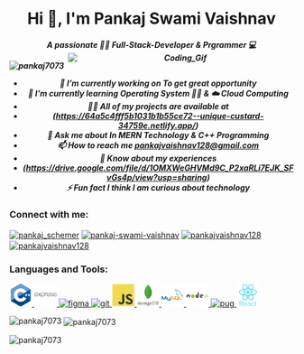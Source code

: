 <header>
  <img src=""/>
</header>
<h1 align="center">Hi 👋, I'm Pankaj Swami Vaishnav</h1>
<h5 align="center">
        A passionate 🧑‍💻 Full-Stack-Developer & Prgrammer 💻
  <img
    align="right"
    alt="Coding_Gif"
    width="400"
    src="https://camo.githubusercontent.com/5ddf73ad3a205111cf8c686f687fc216c2946a75005718c8da5b837ad9de78c9/68747470733a2f2f7468756d62732e6766796361742e636f6d2f4576696c4e657874446576696c666973682d736d616c6c2e676966"
  />

  <p align="left">
    <img
      src="https://komarev.com/ghpvc/?username=pankaj7073&label=Profile%20views&color=0e75b6&style=flat"
      alt="pankaj7073"
    />
  </p>

  - 🔭 I’m currently working on **To get great opportunity**
  - 🌱 I’m currently learning **Operating System 🧑‍💻 & ☁️ Cloud Computing**
  - 👨‍💻 All of my projects are available at
  - (https://64a5c4fff5b1031b1b55ce72--unique-custard-34759e.netlify.app/)
  - 💬 Ask me about **In MERN Technology & C++ Programming**
  - 📫 How to reach me **pankajvaishnav128@gmail.com**
  - 📄 Know about my experiences
  - (https://drive.google.com/file/d/1OMXWeGHVMd9C_P2xaRLi7EJK_SFvGs4p/view?usp=sharing)
  - ⚡ Fun fact **I think I am curious about technology**

  <h3 align="left">Connect with me:</h3>
  <p align="left">
    <a href="https://twitter.com/pankaj_schemer" target="blank"
      ><img
        align="center"
        src="https://raw.githubusercontent.com/rahuldkjain/github-profile-readme-generator/master/src/images/icons/Social/twitter.svg"
        alt="pankaj_schemer"
        height="30"
        width="40"
    /></a>
    <a href="https://linkedin.com/in/pankaj-swami-vaishnav" target="blank"
      ><img
        align="center"
        src="https://raw.githubusercontent.com/rahuldkjain/github-profile-readme-generator/master/src/images/icons/Social/linked-in-alt.svg"
        alt="pankaj-swami-vaishnav"
        height="30"
        width="40"
    /></a>
    <a href="https://instagram.com/pankajvaishnav128" target="blank"
      ><img
        align="center"
        src="https://raw.githubusercontent.com/rahuldkjain/github-profile-readme-generator/master/src/images/icons/Social/instagram.svg"
        alt="pankajvaishnav128"
        height="30"
        width="40"
    /></a>
    <a href="https://www.leetcode.com/pankajvaishnav128" target="blank"
      ><img
        align="center"
        src="https://raw.githubusercontent.com/rahuldkjain/github-profile-readme-generator/master/src/images/icons/Social/leet-code.svg"
        alt="pankajvaishnav128"
        height="30"
        width="40"
    /></a>
  </p>

  <h3 align="left">Languages and Tools:</h3>
  <p align="left">
    <a href="https://www.w3schools.com/cpp/" target="_blank" rel="noreferrer">
      <img
        src="https://raw.githubusercontent.com/devicons/devicon/master/icons/cplusplus/cplusplus-original.svg"
        alt="cplusplus"
        width="40"
        height="40"
      />
    </a>
    <a href="https://expressjs.com" target="_blank" rel="noreferrer">
      <img
        src="https://raw.githubusercontent.com/devicons/devicon/master/icons/express/express-original-wordmark.svg"
        alt="express"
        width="40"
        height="40"
      />
    </a>
    <a href="https://www.figma.com/" target="_blank" rel="noreferrer">
      <img
        src="https://www.vectorlogo.zone/logos/figma/figma-icon.svg"
        alt="figma"
        width="40"
        height="40"
      />
    </a>
    <a href="https://git-scm.com/" target="_blank" rel="noreferrer">
      <img
        src="https://www.vectorlogo.zone/logos/git-scm/git-scm-icon.svg"
        alt="git"
        width="40"
        height="40"
      />
    </a>
    <a
      href="https://developer.mozilla.org/en-US/docs/Web/JavaScript"
      target="_blank"
      rel="noreferrer"
    >
      <img
        src="https://raw.githubusercontent.com/devicons/devicon/master/icons/javascript/javascript-original.svg"
        alt="javascript"
        width="40"
        height="40"
      />
    </a>
    <a href="https://www.mongodb.com/" target="_blank" rel="noreferrer">
      <img
        src="https://raw.githubusercontent.com/devicons/devicon/master/icons/mongodb/mongodb-original-wordmark.svg"
        alt="mongodb"
        width="40"
        height="40"
      />
    </a>
    <a href="https://www.mysql.com/" target="_blank" rel="noreferrer">
      <img
        src="https://raw.githubusercontent.com/devicons/devicon/master/icons/mysql/mysql-original-wordmark.svg"
        alt="mysql"
        width="40"
        height="40"
      />
    </a>
    <a href="https://nodejs.org" target="_blank" rel="noreferrer">
      <img
        src="https://raw.githubusercontent.com/devicons/devicon/master/icons/nodejs/nodejs-original-wordmark.svg"
        alt="nodejs"
        width="40"
        height="40"
      />
    </a>
    <a href="https://pugjs.org" target="_blank" rel="noreferrer">
      <img
        src="https://cdn.worldvectorlogo.com/logos/pug.svg"
        alt="pug"
        width="40"
        height="40"
      />
    </a>
    <a href="https://reactjs.org/" target="_blank" rel="noreferrer">
      <img
        src="https://raw.githubusercontent.com/devicons/devicon/master/icons/react/react-original-wordmark.svg"
        alt="react"
        width="40"
        height="40"
      />
    </a>
  </p>

  <p>
    <img
      align="left"
      src="https://github-readme-stats.vercel.app/api/top-langs?username=pankaj7073&show_icons=true&locale=en&layout=compact"
      alt="pankaj7073"
    />
  </p>

  <p>
    &nbsp;<img
      align="center"
      src="https://github-readme-stats.vercel.app/api?username=pankaj7073&show_icons=true&locale=en"
      alt="pankaj7073"
    />
  </p>

  <p>
    <img
      align="center"
      src="https://github-readme-streak-stats.herokuapp.com/?user=pankaj7073&"
      alt="pankaj7073"
    />
  </p>
</h5>
